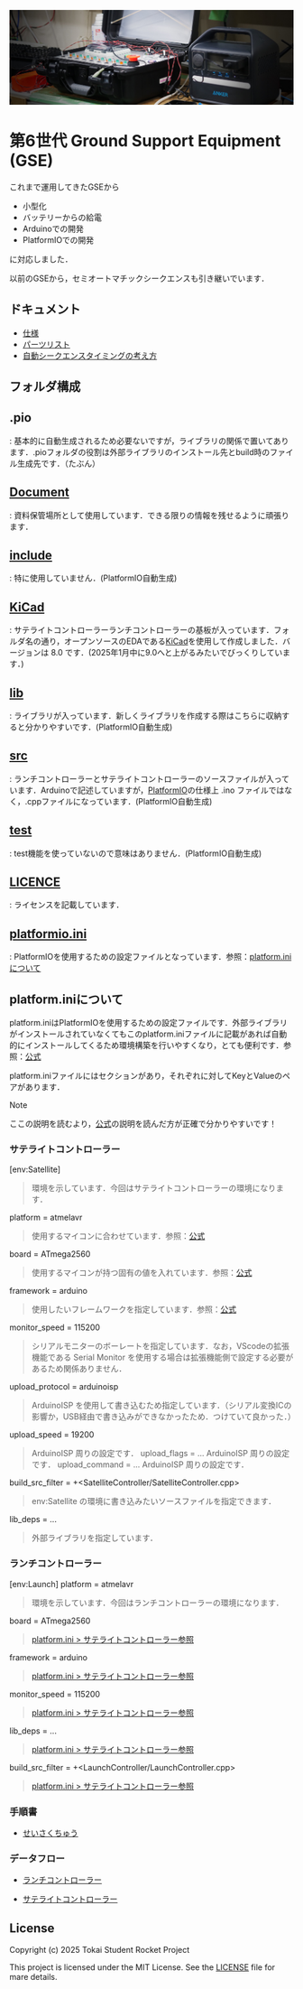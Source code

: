 
![Hero](./Documents/Pictures/Hero.JPG)

# 第6世代 Ground Support Equipment (GSE)

これまで運用してきたGSEから

- 小型化
- バッテリーからの給電
- Arduinoでの開発
- PlatformIOでの開発

に対応しました．

以前のGSEから，セミオートマチックシークエンスも引き継いでいます．

## ドキュメント
- [仕様](./Documents/Specification.md)
- [パーツリスト](./Documents/)
- [自動シークエンスタイミングの考え方](./Documents/AutoSequence.md)

## フォルダ構成

## .pio
: 基本的に自動生成されるため必要ないですが，ライブラリの関係で置いてあります．.pioフォルダの役割は外部ライブラリのインストール先とbuild時のファイル生成先です．（たぶん）

## [Document](./Documents/)
: 資料保管場所として使用しています．できる限りの情報を残せるように頑張ります．
## [include](./include/)
: 特に使用していません．(PlatformIO自動生成)
## [KiCad](./KiCad/)
: サテライトコントローラーランチコントローラーの基板が入っています．フォルダ名の通り，オープンソースのEDAである[KiCad](https://www.kicad.org/)を使用して作成しました．バージョンは 8.0 です．(2025年1月中に9.0へと上がるみたいでびっくりしています．)
## [lib](./lib/)
: ライブラリが入っています．新しくライブラリを作成する際はこちらに収納すると分かりやすいです．(PlatformIO自動生成)
## [src](./src/)
: ランチコントローラーとサテライトコントローラーのソースファイルが入っています．Arduinoで記述していますが，[PlatformIO](https://platformio.org/)の仕様上 .ino ファイルではなく，.cppファイルになっています．(PlatformIO自動生成)
## [test](./test/)
: test機能を使っていないので意味はありません．(PlatformIO自動生成)
## [LICENCE](./LICENSE)
: ライセンスを記載しています．
## [platformio.ini](./platformio.ini)
: PlatformIOを使用するための設定ファイルとなっています．参照：[platform.iniについて](#platforminiについて)

## platform.iniについて

platform.iniはPlatformIOを使用するための設定ファイルです．外部ライブラリがインストールされていなくてもこのplatform.iniファイルに記載があれば自動的にインストールしてくるため環境構築を行いやすくなり，とても便利です．参照：[公式](https://docs.platformio.org/en/latest/projectconf/index.html)

platform.iniファイルにはセクションがあり，それぞれに対してKeyとValueのペアがあります．

> [!NOTE]
> ここの説明を読むより，[公式](https://docs.platformio.org/en/latest/projectconf/index.html)の説明を読んだ方が正確で分かりやすいです！

### サテライトコントローラー
[env:Satellite]
> 環境を示しています．今回はサテライトコントローラーの環境になります．

platform = atmelavr
> 使用するマイコンに合わせています．参照：[公式](https://docs.platformio.org/en/latest/projectconf/sections/env/options/platform/platform.html)

board = ATmega2560
> 使用するマイコンが持つ固有の値を入れています．参照：[公式](https://docs.platformio.org/en/latest/projectconf/sections/env/options/platform/board.html)

framework = arduino
> 使用したいフレームワークを指定しています．参照：[公式](https://docs.platformio.org/en/latest/frameworks/index.html#frameworks)

monitor_speed = 115200
> シリアルモニターのボーレートを指定しています．なお，VScodeの拡張機能である Serial Monitor を使用する場合は拡張機能側で設定する必要があるため関係ありません．

upload_protocol = arduinoisp
> ArduinoISP を使用して書き込むため指定しています．（シリアル変換ICの影響か，USB経由で書き込みができなかったため．つけていて良かった．）

upload_speed = 19200
> ArduinoISP 周りの設定です．
upload_flags = ...
> ArduinoISP 周りの設定です．
upload_command = ...
> ArduinoISP 周りの設定です．

build_src_filter = +<SatelliteController/SatelliteController.cpp>
> env:Satellite の環境に書き込みたいソースファイルを指定できます．

lib_deps = ...
> 外部ライブラリを指定しています．

### ランチコントローラー
[env:Launch]
platform = atmelavr
> 環境を示しています．今回はランチコントローラーの環境になります．

board = ATmega2560
> [platform.ini > サテライトコントローラー参照](#サテライトコントローラー)

framework = arduino
> [platform.ini > サテライトコントローラー参照](#サテライトコントローラー)

monitor_speed = 115200
> [platform.ini > サテライトコントローラー参照](#サテライトコントローラー)

lib_deps = ...
> [platform.ini > サテライトコントローラー参照](#サテライトコントローラー)

build_src_filter = +<LaunchController/LaunchController.cpp>
> [platform.ini > サテライトコントローラー参照](#サテライトコントローラー)

### 手順書
- [せいさくちゅう](./)

### データフロー

- [ランチコントローラー](./Documents/Pictures/DataFlowDiagram/LaunchController_DataFlowDiagram.png)

- [サテライトコントローラー](./Documents/Pictures/DataFlowDiagram/SatelliteController_DataFlowDiagram.png)

## License

Copyright (c) 2025 Tokai Student Rocket Project

This project is licensed under the MIT License. See the [LICENSE](https://github.com/tokai-student-rocket-project/Gen6-GSE-Elec/blob/main/LICENSE) file for mare details.




